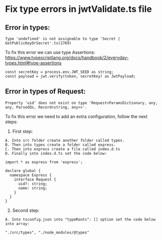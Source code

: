 # Fix type errors in jwtValidate.ts file

## Error in types:

```
Type 'undefined' is not assignable to type 'Secret | GetPublicKeyOrSecret'.ts(2769)

```

To fix this error we can use type Assertions: https://www.typescriptlang.org/docs/handbook/2/everyday-types.html#type-assertions

```
const secretKey = process.env.JWT_SEED as string;
const payload = jwt.verify(token, secretKey) as JwtPayload;

```

## Error in types of Request:

```
Property 'uid' does not exist on type 'Request<ParamsDictionary, any, any, ParsedQs, Record<string, any>>'.

```

To fix this error we need to add an extra configuration, follow the next steps:

1. First step:

```
A. Into src folder create another folder called types.
B. Then into types create a folder called express.
C. Then into express create a file called index.d.ts
D. Finally into index.d.ts set the code below:

import * as express from 'express';

declare global {
  namespace Express {
    interface Request {
      uid?: string;
      name: string;
    }
  }
}

```

2. Second step:

```
A. Into tsconfig.json into "typeRoots": [] option set the code below into array:

"./src/types", "./node_modules/@types"

```
